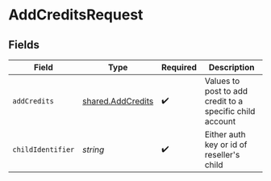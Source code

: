 # AddCreditsRequest


## Fields

| Field                                                    | Type                                                     | Required                                                 | Description                                              |
| -------------------------------------------------------- | -------------------------------------------------------- | -------------------------------------------------------- | -------------------------------------------------------- |
| `addCredits`                                             | [shared.AddCredits](../../models/shared/addcredits.md)   | :heavy_check_mark:                                       | Values to post to add credit to a specific child account |
| `childIdentifier`                                        | *string*                                                 | :heavy_check_mark:                                       | Either auth key or id of reseller's child                |